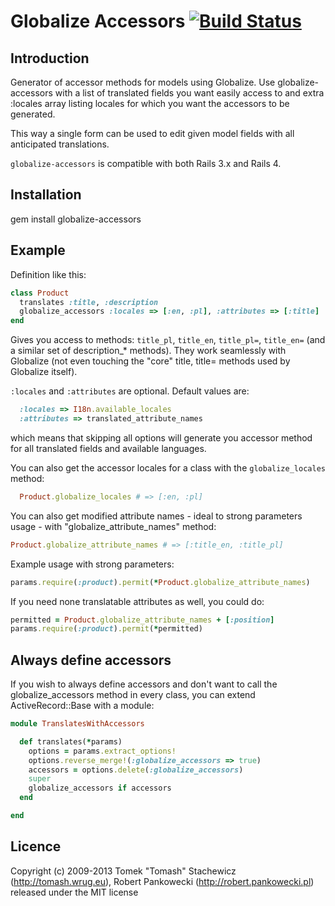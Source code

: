 # Globalize Accessors [![Build Status](https://travis-ci.org/globalize/globalize-accessors.png)](https://travis-ci.org/globalize/globalize-accessors)

## Introduction

Generator of accessor methods for models using Globalize. Use globalize-accessors with a list of translated fields you want easily access to and extra :locales array listing locales for which you want the accessors to be generated.

This way a single form can be used to edit given model fields with all anticipated translations.

`globalize-accessors` is compatible with both Rails 3.x and Rails 4.


## Installation

  gem install globalize-accessors

## Example

Definition like this:

````ruby
class Product
  translates :title, :description
  globalize_accessors :locales => [:en, :pl], :attributes => [:title]
end
````

Gives you access to methods: `title_pl`, `title_en`, `title_pl=`, `title_en=` (and a similar set of description_* methods). They work seamlessly with Globalize (not even touching the "core" title, title= methods used by Globalize itself).

`:locales` and `:attributes` are optional. Default values are:

````ruby
  :locales => I18n.available_locales
  :attributes => translated_attribute_names
````

which means that skipping all options will generate you accessor method for all translated fields and available languages.

You can also get the accessor locales for a class with the `globalize_locales` method:

````ruby
  Product.globalize_locales # => [:en, :pl]
````

You can also get modified attribute names - ideal to strong parameters usage - with "globalize_attribute_names" method:

````ruby
Product.globalize_attribute_names # => [:title_en, :title_pl]
````

Example usage with strong parameters:

````ruby
params.require(:product).permit(*Product.globalize_attribute_names)
````

If you need none translatable attributes as well, you could do:

````ruby
permitted = Product.globalize_attribute_names + [:position]
params.require(:product).permit(*permitted)
````

## Always define accessors

If you wish to always define accessors and don't want to call the globalize_accessors method in every class, you can extend ActiveRecord::Base with a module:

````ruby
module TranslatesWithAccessors

  def translates(*params)
    options = params.extract_options!
    options.reverse_merge!(:globalize_accessors => true)
    accessors = options.delete(:globalize_accessors)
    super
    globalize_accessors if accessors
  end

end
````

## Licence

Copyright (c) 2009-2013 Tomek "Tomash" Stachewicz (http://tomash.wrug.eu),  Robert Pankowecki (http://robert.pankowecki.pl) released under the MIT license
